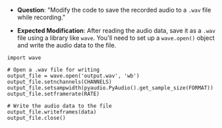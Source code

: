 
- **Question**: "Modify the code to save the recorded audio to a `.wav` file while recording."
    
- **Expected Modification**: After reading the audio data, save it as a `.wav` file using a library like `wave`. You'll need to set up a `wave.open()` object and write the audio data to the file.

```shell
import wave

# Open a .wav file for writing
output_file = wave.open('output.wav', 'wb')
output_file.setnchannels(CHANNELS)
output_file.setsampwidth(pyaudio.PyAudio().get_sample_size(FORMAT))
output_file.setframerate(RATE)

# Write the audio data to the file
output_file.writeframes(data)
output_file.close()

```